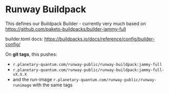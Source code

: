 # Runway Buildpack

This defines our Buildpack Builder - currently very much based on
https://github.com/paketo-buildpacks/builder-jammy-full

builder.toml docs: https://buildpacks.io/docs/reference/config/builder-config/

On **git tags**, this pushes:

* `r.planetary-quantum.com/runway-public/runway-buildpack:jammy-full`
* `r.planetary-quantum.com/runway-public/runway-buildpack:jammy-full-vX.X.X`
* and the run-image `r.planetary-quantum.com/runway-public/runway-runimage` with the same tags
